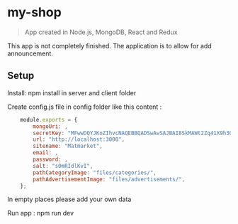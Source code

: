 # my-shop

> App created in Node.js, MongoDB, React and Redux

This app is not completely finished. The application is to allow for add announcement.

## Setup

Install:
npm install in server and client folder

Create config.js file in config folder like this content :

```javascript
    module.exports = {
        mongoUri: ,
        secretKey: "MFwwDQYJKoZIhvcNAQEBBQADSwAwSAJBAI8SkMAWt2Zq41X9h30IImCX6ZDwgieUpJbNah3BPBotm7fcuCB33ftN3ytAuzqm8N39xgQ2uJ4VEASelDnmeMECAwEAAQ==",
        url: "http://localhost:3000",
        sitename: "Matmarket",
        email: ,
        password: ,
        salt: "s0mRIdlKvI",
        pathCategoryImage: "files/categories/",
        pathAdvertisementImage: "files/advertisements/",
    };
```

In empty places please add your own data

Run app :
npm run dev
